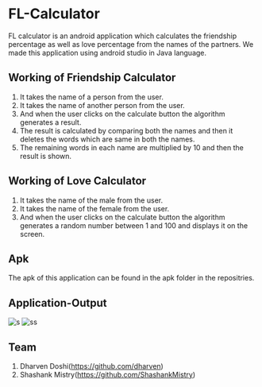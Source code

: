 # FL-Calculator
FL calculator is an android application which calculates the friendship percentage as well as love percentage from the names of the partners. We made this application using android studio in Java language.

## Working of Friendship Calculator
1. It takes the name of a person from the user.
2. It takes the name of another person from the user.
3. And when the user clicks on the calculate button the algorithm generates a result.
4. The result is calculated by comparing both the names and then it deletes the words which are same in both the names.
5. The remaining words in each name are multiplied by 10 and then the result is shown.

## Working of Love Calculator
1. It takes the name of the male from the user.
2. It takes the name of the female from the user.
3. And when the user clicks on the calculate button the algorithm generates a random number between 1 and 100 and displays it on the screen.

## Apk
The apk of this application can be found in the apk folder in the repositries.

## Application-Output
![s](https://user-images.githubusercontent.com/70836668/93513926-2f026580-f944-11ea-91a5-a17f3a4afc01.png)
![ss](https://user-images.githubusercontent.com/70836668/93514007-493c4380-f944-11ea-85ad-6ce381ecc597.png)

## Team
1. Dharven Doshi(https://github.com/dharven)
2. Shashank Mistry(https://github.com/ShashankMistry)
